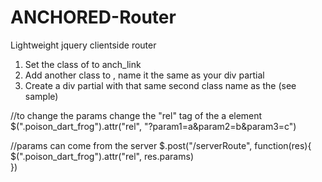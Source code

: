 # ANCHORED-Router
Lightweight jquery clientside router

1) Set the class of <a> to anch_link
2) Add another class to <a>, name it the same as your div partial
3) Create a div partial with that same second class name as the <a> (see sample)

//to change the params change the "rel" tag of the a element
$(".poison_dart_frog").attr("rel", "?param1=a&param2=b&param3=c")

//params can come from the server
$.post("/serverRoute", function(res){
  $(".poison_dart_frog").attr("rel", res.params)	
})

